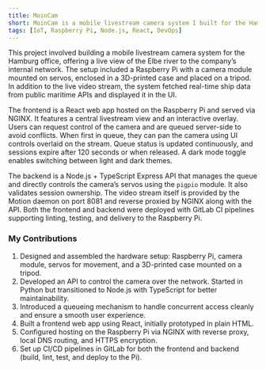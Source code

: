 ```yaml
---
title: MoinCam
short: MoinCam is a mobile livestream camera system I built for the Hamburg office, providing a live view of the Elbe river. It features a Raspberry Pi with a camera module, servos for movement, and a React web app for control
tags: [IoT, Raspberry Pi, Node.js, React, DevOps]
---
```



This project involved building a mobile livestream camera system for the Hamburg office, offering a live view of the Elbe river to the company’s internal network. The setup included a Raspberry Pi with a camera module mounted on servos, enclosed in a 3D-printed case and placed on a tripod. In addition to the live video stream, the system fetched real-time ship data from public maritime APIs and displayed it in the UI.

The frontend is a React web app hosted on the Raspberry Pi and served via NGINX. It features a central livestream view and an interactive overlay. Users can request control of the camera and are queued server-side to avoid conflicts. When first in queue, they can pan the camera using UI controls overlaid on the stream. Queue status is updated continuously, and sessions expire after 120 seconds or when released. A dark mode toggle enables switching between light and dark themes.

The backend is a Node.js + TypeScript Express API that manages the queue and directly controls the camera’s servos using the `pigpio` module. It also validates session ownership. The video stream itself is provided by the Motion daemon on port 8081 and reverse proxied by NGINX along with the API. Both the frontend and backend were deployed with GitLab CI pipelines supporting linting, testing, and delivery to the Raspberry Pi.

### My Contributions

1. Designed and assembled the hardware setup: Raspberry Pi, camera module, servos for movement, and a 3D-printed case mounted on a tripod.
2. Developed an API to control the camera over the network. Started in Python but transitioned to Node.js with TypeScript for better maintainability.
3. Introduced a queueing mechanism to handle concurrent access cleanly and ensure a smooth user experience.
4. Built a frontend web app using React, initially prototyped in plain HTML.
5. Configured hosting on the Raspberry Pi via NGINX with reverse proxy, local DNS routing, and HTTPS encryption.
6. Set up CI/CD pipelines in GitLab for both the frontend and backend (build, lint, test, and deploy to the Pi).
